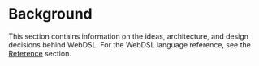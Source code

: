 # Background

This section contains information on the ideas, architecture, and design decisions behind WebDSL. For the WebDSL language reference, see the [Reference](../reference/) section.
